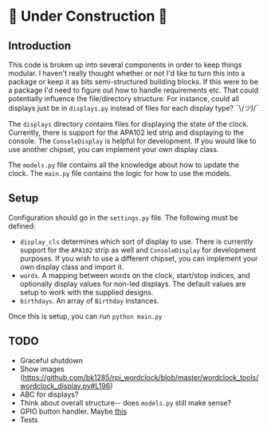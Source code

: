 # :construction: Under Construction :construction:

## Introduction
This code is broken up into several components in order to keep things modular. I haven't really thought whether or not I'd like to turn this into a package or keep it as bits semi-structured building blocks. If this were to be a package I'd need to figure out how to handle requirements etc. That could potentially influence the file/directory structure. For instance, could all displays just be in `displays.py` instead of files for each display type? ¯\\_(ツ)_/¯

The `displays` directory contains files for displaying the state of the clock. Currently, there is support for the APA102 led strip and displaying to the console. The `ConsoleDisplay` is helpful for development. If you would like to use another chipset, you can implement your own display class.

The `models.py` file contains all the knowledge about how to update the clock. The `main.py` file contains the logic for how to use the models.

## Setup
Configuration should go in the `settings.py` file. The following must be defined:

* `display_cls` determines which sort of display to use. There is currently support for the `APA102` strip as well and `ConsoleDisplay` for development purposes. If you wish to use a different chipset, you can implement your own display class and import it.
* `words`. A mapping between words on the clock, start/stop indices, and optionally display values for non-led displays. The default values are setup to work with the supplied designs.
* `birthdays`. An array of `Birthday` instances.

Once this is setup, you can run `python main.py`


## TODO
* Graceful shutdown
* Show images (https://github.com/bk1285/rpi_wordclock/blob/master/wordclock_tools/wordclock_display.py#L196)
* ABC for displays?
* Think about overall structure-- does `models.py` still make sense?
* GPIO button handler. Maybe [this](https://github.com/gpiozero/gpiozero)
* Tests
